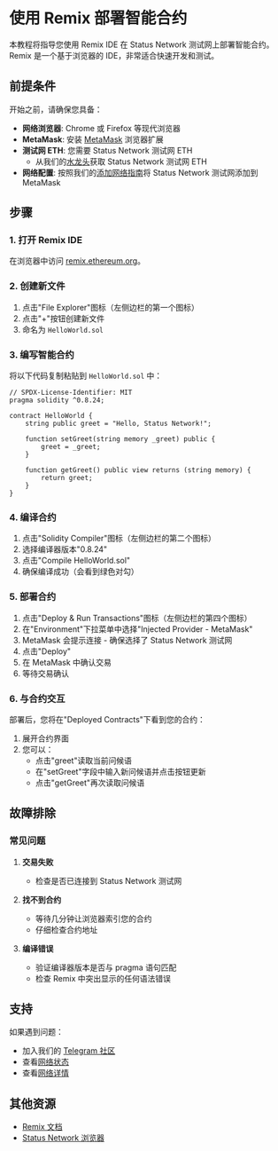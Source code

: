 # 使用 Remix 部署智能合约

本教程将指导您使用 Remix IDE 在 Status Network 测试网上部署智能合约。Remix 是一个基于浏览器的 IDE，非常适合快速开发和测试。

## 前提条件

开始之前，请确保您具备：

- **网络浏览器**: Chrome 或 Firefox 等现代浏览器
- **MetaMask**: 安装 [MetaMask](https://metamask.io) 浏览器扩展
- **测试网 ETH**: 您需要 Status Network 测试网 ETH
  - 从我们的[水龙头](/tools/testnet-faucets)获取 Status Network 测试网 ETH
- **网络配置**: 按照我们的[添加网络指南](/general-info/add-status-network)将 Status Network 测试网添加到 MetaMask

## 步骤

### 1. 打开 Remix IDE

在浏览器中访问 [remix.ethereum.org](https://remix.ethereum.org)。

### 2. 创建新文件

1. 点击"File Explorer"图标（左侧边栏的第一个图标）
2. 点击"+"按钮创建新文件
3. 命名为 `HelloWorld.sol`

### 3. 编写智能合约

将以下代码复制粘贴到 `HelloWorld.sol` 中：

```solidity
// SPDX-License-Identifier: MIT
pragma solidity ^0.8.24;

contract HelloWorld {
    string public greet = "Hello, Status Network!";

    function setGreet(string memory _greet) public {
        greet = _greet;
    }

    function getGreet() public view returns (string memory) {
        return greet;
    }
}
```

### 4. 编译合约

1. 点击"Solidity Compiler"图标（左侧边栏的第二个图标）
2. 选择编译器版本"0.8.24"
3. 点击"Compile HelloWorld.sol"
4. 确保编译成功（会看到绿色对勾）

### 5. 部署合约

1. 点击"Deploy & Run Transactions"图标（左侧边栏的第四个图标）
2. 在"Environment"下拉菜单中选择"Injected Provider - MetaMask"
3. MetaMask 会提示连接 - 确保选择了 Status Network 测试网
4. 点击"Deploy"
5. 在 MetaMask 中确认交易
6. 等待交易确认

### 6. 与合约交互

部署后，您将在"Deployed Contracts"下看到您的合约：

1. 展开合约界面
2. 您可以：
   - 点击"greet"读取当前问候语
   - 在"setGreet"字段中输入新问候语并点击按钮更新
   - 点击"getGreet"再次读取问候语

## 故障排除

### 常见问题

1. **交易失败**
   - 检查是否已连接到 Status Network 测试网

2. **找不到合约**
   - 等待几分钟让浏览器索引您的合约
   - 仔细检查合约地址

3. **编译错误**
   - 验证编译器版本是否与 pragma 语句匹配
   - 检查 Remix 中突出显示的任何语法错误

## 支持

如果遇到问题：
- 加入我们的 [Telegram 社区](https://t.me/+k04A_OZbhIs1Mzc9)
- 查看[网络状态](https://health.status.network)
- 查看[网络详情](/general-info/network-details)

## 其他资源

- [Remix 文档](https://remix-ide.readthedocs.io/)
- [Status Network 浏览器](https://sepoliascan.status.network)
